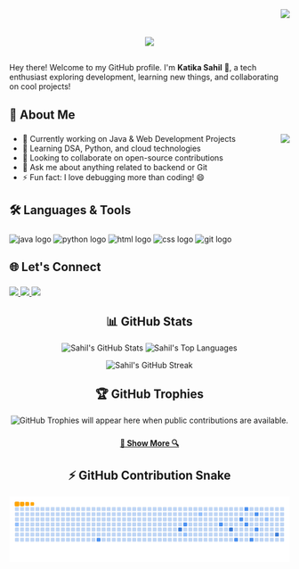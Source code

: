 <!-- View Counter -->
<img align="right" src="https://komarev.com/ghpvc/?username=sahi-sahils&style=flat-square">

<h1 align="center">
  <a href="https://git.io/typing-svg">
    <img src="https://readme-typing-svg.herokuapp.com/?lines=Hey+👋;Hi+welcome+to+my+profile!;+I'm+Sahil!;&center=true&size=20">
  </a>
</h1>

###

<p align="left">
  Hey there! Welcome to my GitHub profile. I'm <strong>Katika Sahil</strong> 👋, a tech enthusiast exploring development, learning new things, and collaborating on cool projects!
</p>

###

<h2 align="left">🚀 About Me</h2>

###

<img align="right" height="200" src="https://i.imgflip.com/7m4wl6.gif" />

###

<ul align="left">
  <li>🔭 Currently working on Java & Web Development Projects</li>
  <li>🌱 Learning DSA, Python, and cloud technologies</li>
  <li>👯 Looking to collaborate on open-source contributions</li>
  <li>💬 Ask me about anything related to backend or Git</li>
  <li>⚡ Fun fact: I love debugging more than coding! 😄</li>
</ul>

###

<h2 align="left">🛠 Languages & Tools</h2>

###

<div align="left">
  <img src="https://cdn.jsdelivr.net/gh/devicons/devicon/icons/java/java-original.svg" height="30" width="42" alt="java logo" />
  <img src="https://cdn.jsdelivr.net/gh/devicons/devicon/icons/python/python-original.svg" height="30" width="42" alt="python logo" />
  <img src="https://cdn.jsdelivr.net/gh/devicons/devicon/icons/html5/html5-original.svg" height="30" width="42" alt="html logo" />
  <img src="https://cdn.jsdelivr.net/gh/devicons/devicon/icons/css3/css3-original.svg" height="30" width="42" alt="css logo" />
  <img src="https://cdn.jsdelivr.net/gh/devicons/devicon/icons/git/git-original.svg" height="30" width="42" alt="git logo" />
</div>

###

<h2 align="left">🌐 Let's Connect</h2>

###

<div align="left">
  <a href="https://github.com/sahi-sahils" target="_blank">
    <img src="https://img.shields.io/static/v1?message=GitHub&logo=github&label=&color=181717&logoColor=white&labelColor=&style=for-the-badge" height="35" />
  </a>
  <a href="https://www.linkedin.com/in/sahil-katika/" target="_blank">
    <img src="https://img.shields.io/static/v1?message=LinkedIn&logo=linkedin&label=&color=0077B5&logoColor=white&labelColor=&style=for-the-badge" height="35" />
  </a>
  <a href="mailto:sahosahil617@gmail.com" target="_blank">
    <img src="https://img.shields.io/static/v1?message=Gmail&logo=gmail&label=&color=D14836&logoColor=white&labelColor=&style=for-the-badge" height="35" />
  </a>
</div>

###

<h2 align="center">📊 GitHub Stats</h2>

<p align="center">
  <img width="390" src="https://github-stats-alpha.vercel.app/api?username=sahi-sahils&cc=282a36&tc=edede7&ic=ff6e96&bc=dddbdb" alt="Sahil's GitHub Stats" />
  <img width="390" src="https://github-readme-stats.vercel.app/api/top-langs?username=sahi-sahils&locale=en&hide_title=false&layout=compact&card_width=320&langs_count=5&theme=dracula&hide_border=false&order=2" alt="Sahil's Top Languages" />
</p>

<p align="center">
  <img width="400" src="https://streak-stats.demolab.com?user=sahi-sahils&locale=en&mode=daily&theme=dracula&hide_border=false&border_radius=5&order=3" alt="Sahil's GitHub Streak" />
</p>

###

<h2 align="center">🏆 GitHub Trophies</h2>

<p align="center">
  <img src="https://github-profile-trophy.vercel.app/?username=sahi-sahils&theme=dracula&no-frame=true&no-bg=true&margin-w=15" alt="GitHub Trophies will appear here when public contributions are available." />
</p>

###

<h4 align="center">
  <a href="https://github.com/sahi-sahils?tab=repositories" title="Show Repositories">🔎 Show More 🔍</a>
</h4>

###

<h2 align="center">⚡ GitHub Contribution Snake</h2>

<p align="center">
  <img src="https://github.com/sahi-sahils/sahi-sahils/blob/output/github-contribution-grid-snake.gif" alt="GitHub Contribution Snake Animation" />
</p>
